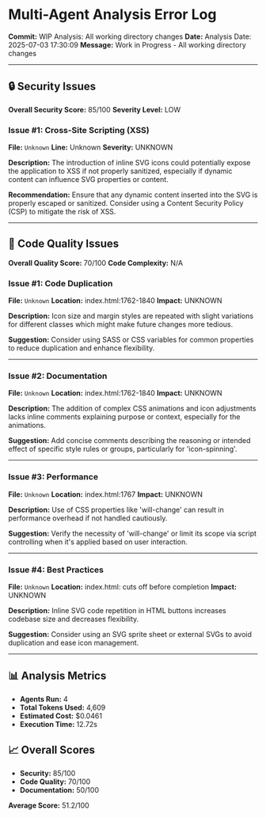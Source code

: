 # Multi-Agent Analysis Error Log

**Commit:** WIP Analysis: All working directory changes
**Date:** Analysis Date: 2025-07-03 17:30:09
**Message:** Work in Progress - All working directory changes

---

## 🔒 Security Issues

**Overall Security Score:** 85/100
**Severity Level:** LOW

### Issue #1: Cross-Site Scripting (XSS)
**File:** `Unknown`
**Line:** Unknown
**Severity:** UNKNOWN

**Description:**
The introduction of inline SVG icons could potentially expose the application to XSS if not properly sanitized, especially if dynamic content can influence SVG properties or content.

**Recommendation:**
Ensure that any dynamic content inserted into the SVG is properly escaped or sanitized. Consider using a Content Security Policy (CSP) to mitigate the risk of XSS.

---

## 🎯 Code Quality Issues

**Overall Quality Score:** 70/100
**Code Complexity:** N/A

### Issue #1: Code Duplication
**File:** `Unknown`
**Location:** index.html:1762-1840
**Impact:** UNKNOWN

**Description:**
Icon size and margin styles are repeated with slight variations for different classes which might make future changes more tedious.

**Suggestion:**
Consider using SASS or CSS variables for common properties to reduce duplication and enhance flexibility.

---

### Issue #2: Documentation
**File:** `Unknown`
**Location:** index.html:1762-1840
**Impact:** UNKNOWN

**Description:**
The addition of complex CSS animations and icon adjustments lacks inline comments explaining purpose or context, especially for the animations.

**Suggestion:**
Add concise comments describing the reasoning or intended effect of specific style rules or groups, particularly for 'icon-spinning'.

---

### Issue #3: Performance
**File:** `Unknown`
**Location:** index.html:1767
**Impact:** UNKNOWN

**Description:**
Use of CSS properties like 'will-change' can result in performance overhead if not handled cautiously.

**Suggestion:**
Verify the necessity of 'will-change' or limit its scope via script controlling when it's applied based on user interaction.

---

### Issue #4: Best Practices
**File:** `Unknown`
**Location:** index.html: cuts off before completion
**Impact:** UNKNOWN

**Description:**
Inline SVG code repetition in HTML buttons increases codebase size and decreases flexibility.

**Suggestion:**
Consider using an SVG sprite sheet or external SVGs to avoid duplication and ease icon management.

---

## 📊 Analysis Metrics

- **Agents Run:** 4
- **Total Tokens Used:** 4,609
- **Estimated Cost:** $0.0461
- **Execution Time:** 12.72s

## 📈 Overall Scores

- **Security:** 85/100
- **Code Quality:** 70/100
- **Documentation:** 50/100

**Average Score:** 51.2/100
